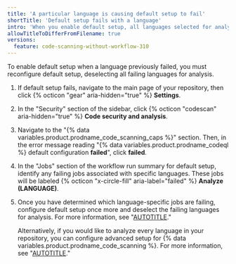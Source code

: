 ```yaml
---
title: 'A particular language is causing default setup to fail'
shortTitle: 'Default setup fails with a language'
intro: 'When you enable default setup, all languages selected for analysis must be successfully analyzed, or the configuration of default setup will fail.'
allowTitleToDifferFromFilename: true
versions:
  feature: code-scanning-without-workflow-310
---
```


To enable default setup when a language previously failed, you must reconfigure default setup, deselecting all failing languages for analysis.

1. If default setup fails, navigate to the main page of your repository, then click {% octicon "gear" aria-hidden="true" %} **Settings**.
1. In the "Security" section of the sidebar, click {% octicon "codescan" aria-hidden="true" %} **Code security and analysis**.
1. Navigate to the "{% data variables.product.prodname_code_scanning_caps %}" section. Then, in the error message reading "{% data variables.product.prodname_codeql %} default configuration **failed**", click **failed**.
1. In the "Jobs" section of the workflow run summary for default setup, identify any failing jobs associated with specific languages. These jobs will be labeled {% octicon "x-circle-fill" aria-label="failed" %} **Analyze (LANGUAGE)**.
1. Once you have determined which language-specific jobs are failing, configure default setup once more and deselect the failing languages for analysis. For more information, see "[AUTOTITLE](/code-security/code-scanning/enabling-code-scanning/configuring-default-setup-for-code-scanning)."

   Alternatively, if you would like to analyze every language in your repository, you can configure advanced setup for {% data variables.product.prodname_code_scanning %}. For more information, see "[AUTOTITLE](/code-security/code-scanning/creating-an-advanced-setup-for-code-scanning/configuring-advanced-setup-for-code-scanning)."